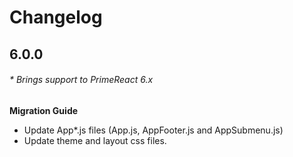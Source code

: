 # Changelog

## 6.0.0
###### * Brings support to PrimeReact 6.x

**Migration Guide**
- Update App*.js files (App.js, AppFooter.js and AppSubmenu.js)
- Update theme and layout css files.
